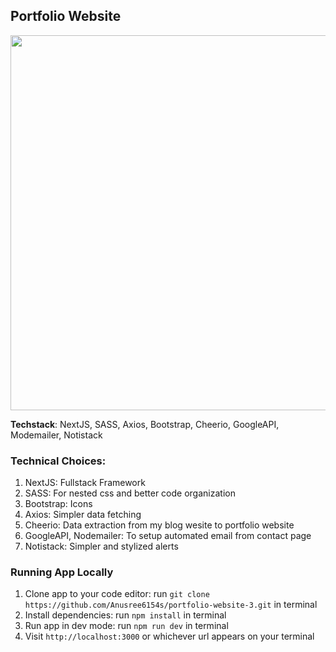 ## Portfolio Website

<p align='center'><img src='https://github.com/user-attachments/assets/85233b13-a1f7-4c59-a6d2-31b4afd4d8c6' width=600/></p>

**Techstack**: NextJS, SASS, Axios, Bootstrap, Cheerio, GoogleAPI, Modemailer, Notistack 

### **Technical Choices**:
1. NextJS: Fullstack Framework
2. SASS: For nested css and better code organization
3. Bootstrap: Icons
4. Axios: Simpler data fetching
5. Cheerio: Data extraction from my blog wesite to portfolio website
6. GoogleAPI, Nodemailer: To setup automated email from contact page
7. Notistack: Simpler and stylized alerts

### **Running App Locally**
1. Clone app to your code editor: run `git clone https://github.com/Anusree6154s/portfolio-website-3.git` in terminal
2. Install dependencies: run `npm install` in terminal
3. Run app in dev mode: run `npm run dev` in terminal
4. Visit `http://localhost:3000` or whichever url appears on your terminal
